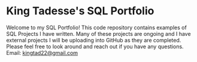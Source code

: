 # King Tadesse's SQL Portfolio

Welcome to my SQL Portfolio! This code repository contains examples of SQL Projects I have written. Many of these projects are ongoing and I have external projects I will be uploading into GitHub as they are completed. Please feel free to look around and reach out if you have any questions. Email: kingtad22@gmail.com
